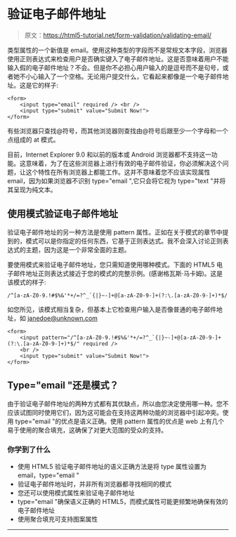 # 验证电子邮件地址

> 原文：<https://html5-tutorial.net/form-validation/validating-email/>

类型属性的一个新值是 email。使用这种类型的字段而不是常规文本字段，浏览器使用正则表达式来检查用户是否确实键入了电子邮件地址。这是否意味着用户不能输入假的电子邮件地址？不会。但是你不必担心用户输入的是逗号而不是句号，或者她不小心输入了一个空格。无论用户提交什么，它看起来都像是一个电子邮件地址。这是它的样子:

```
<form>
	<input type="email" required /> <br />
	<input type="submit" value="Submit Now!">
</form>
```

有些浏览器只查找@符号，而其他浏览器则查找由@符号后跟至少一个字母和一个点组成的 at 模式。

目前，Internet Explorer 9.0 和以前的版本或 Android 浏览器都不支持这一功能。这意味着，为了在这些浏览器上进行有效的电子邮件验证，你必须解决这个问题，让这个特性在所有浏览器上都能工作。这并不意味着您不应该实现属性 email，因为如果浏览器不识别 type="email ",它只会将它视为 type="text "并将其呈现为纯文本。

## 使用模式验证电子邮件地址

验证电子邮件地址的另一种方法是使用 pattern 属性。正如在关于模式的章节中提到的，模式可以是你指定的任何东西，它基于正则表达式。我不会深入讨论正则表达式的主题，因为这是一个非常全面的主题。

<input type="hidden" name="IL_IN_ARTICLE">

要使用模式来验证电子邮件地址，您只需知道使用哪种模式。下面的 HTML5 电子邮件地址正则表达式接近于您的模式的完整示例。(感谢格瓦斯·马卡姆)。这是该模式的样子:

```
/^[a-zA-Z0-9.!#$%&'*+/=?^_`{|}~-]+@[a-zA-Z0-9-]+(?:\.[a-zA-Z0-9-]+)*$/
```

如您所见，该模式相当复杂，但基本上它检查用户输入是否像普通的电子邮件地址，如 janedoe@unknown.com

```
<form>
	<input pattern="/^[a-zA-Z0-9.!#$%&'*+/=?^_`{|}~-]+@[a-zA-Z0-9-]+(?:\.[a-zA-Z0-9-]+)*$/" required />
	<br />
	<input type="submit" value="Submit Now!">
</form>
```

## Type="email "还是模式？

由于验证电子邮件地址的两种方式都有其优缺点，所以由您决定使用哪一种。您不应该试图同时使用它们，因为这可能会在支持这两种功能的浏览器中引起冲突。使用 type="email "的优点是语义正确。使用 pattern 属性的优点是 web 上有几个易于使用的聚合填充，这确保了对更大范围的受众的支持。

### 你学到了什么

*   使用 HTML5 验证电子邮件地址的语义正确方法是将 type 属性设置为 email，type="email "
*   验证电子邮件地址时，并非所有浏览器都寻找相同的模式
*   您还可以使用模式属性来验证电子邮件地址
*   type="email "确保语义正确的 HTML5，而模式属性可能更频繁地确保有效的电子邮件地址
*   使用聚合填充可支持图案属性

* * *